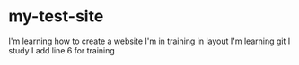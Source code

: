 # my-test-site
I'm learning how to create a website
I'm in training in layout
I'm learning git
I study
I add line 6 for training